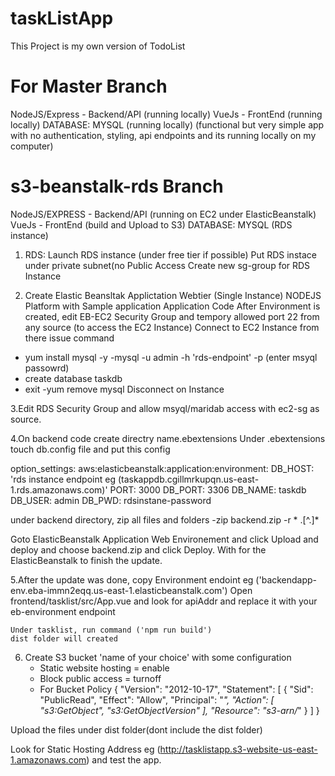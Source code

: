 # taskListApp
This Project is my own version of TodoList 


# For Master Branch
NodeJS/Express - Backend/API (running locally)
VueJs - FrontEnd (running locally)
DATABASE: MYSQL (running locally)
(functional but very simple app with no authentication, styling, api endpoints and its running locally on my computer)


# s3-beanstalk-rds Branch
NodeJS/EXPRESS - Backend/API (running on EC2 under ElasticBeanstalk)
VueJs - FrontEnd (build and Upload to S3)
DATABASE: MYSQL (RDS instance)

1. RDS: 
 Launch RDS instance (under free tier if possible)
 Put RDS instace under private subnet(no Public Access
 Create new sg-group for RDS Instance
 
 
2. Create Elastic Beansltak Applictation Webtier (Single Instance) NODEJS Platform with Sample application Application Code
After Environment is created, edit EB-EC2 Security Group and tempory allowed port 22 from any source (to access the EC2 Instance)
Connect to EC2 Instance from there issue command
- yum install mysql -y
 -mysql -u admin -h 'rds-endpoint' -p 
  (enter msyql passowrd)
 - create database taskdb
 - exit
 -yum remove mysql
Disconnect on Instance

3.Edit RDS Security Group and allow msyql/maridab access with ec2-sg as source.

4.On backend code create directry name.ebextensions
  Under .ebextensions touch db.config file and put this config
 
 option_settings:
  aws:elasticbeanstalk:application:environment:
    DB_HOST: 'rds instance endpoint eg (taskappdb.cgillmrkupqn.us-east-1.rds.amazonaws.com)'
    PORT: 3000
    DB_PORT: 3306
    DB_NAME: taskdb
    DB_USER: admin
    DB_PWD: rdsinstane-password
    
  under backend directory, zip all files and folders
    -zip backend.zip  -r * .[^.]*
    
  Goto ElasticBeanstalk Application Web Environement and click Upload and deploy and choose  backend.zip and click Deploy.
  With for the ElasticBeanstalk to finish the update.
  
  5.After the update was done, copy Environment endoint eg ('backendapp-env.eba-immn2eqq.us-east-1.elasticbeanstalk.com')
    Open frontend/tasklist/src/App.vue  and look for apiAddr and replace it with your eb-environment endpoint
    
    Under tasklist, run command ('npm run build')
    dist folder will created
    
  6. Create S3 bucket 'name of your choice' with some configuration
     - Static website hosting = enable
     - Block public access = turnoff
     - For Bucket Policy
        {
           "Version": "2012-10-17",
           "Statement": [
              {
                  "Sid": "PublicRead",
                  "Effect": "Allow",
                  "Principal": "*",
                  "Action": [
                      "s3:GetObject",
                      "s3:GetObjectVersion"
                  ],
                  "Resource": "s3-arn/*"
              }
           ]
        }
        
        
 Upload the files under dist folder(dont include the dist folder)  
 
 Look for Static Hosting Address eg (http://tasklistapp.s3-website-us-east-1.amazonaws.com) and test the app.









  

 



